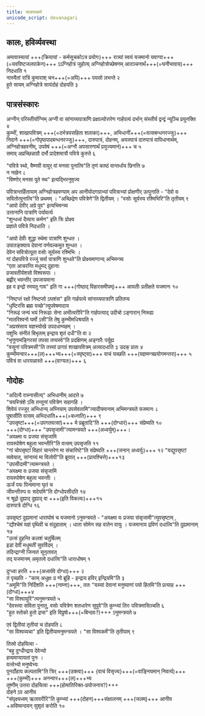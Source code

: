 ```yaml
---
title: सान्नायकर्म
unicode_script: devanagari
---
```


## कालः, हविर्व्यवस्था
अमावास्यायां +++(क्रियायां - कर्मसूचकोऽत्र प्रयोगः)+++ रात्र्यां स्वयं यजमानो यवाग्वा+++(=यवपिष्टजलपाकेन)+++ ऽऽग्निहोत्रं जुहोत्य् अग्निहोत्रोच्छेषणम् आतञ्चनार्थं+++(=घनीभावाय)+++ निदधाति १  
नास्यैतां रात्रिं कुमाराश् चन+++(=अपि)+++ पयसो लभन्ते २  
हुते सायम् अग्निहोत्रे सायंदोहं दोहयति ३  

## पात्रसंस्कारः
अग्नीन् परिस्तीर्याग्निम् अग्नी वा सांनाय्यपात्राणि प्रक्षाल्योत्तरेण गार्हपत्यं दर्भान् संस्तीर्य द्वन्द्वं न्युञ्चि प्रयुनक्ति ४  
कुम्भीं, शाखापवित्रम् +++(=दर्भत्रयसहिता शलाका)+++, अभिधानीं+++(=वत्सबन्धनरज्जुः)+++ निदाने +++(=गोपृष्ठपादबन्धनरज्जुः)+++, दारुपात्रं, दोहनम्, अयस्पात्रं दारुपात्रं वापिधानार्थम्, अग्निहोत्रहवनीम्, उपवेषं +++(=अग्नौ अपसारणार्थं प्रयुज्यमानं)+++ च ५  
समाव् अप्रच्छिन्नाग्रौ दर्भौ प्रादेशमात्रौ पवित्रे कुरुते ६  

"पवित्रे स्थो, वैष्णवी वायुर् वां मनसा पुनात्वि"ति तृणं काष्ठं वान्तर्धाय छिनत्ति ७  
न नखेन ८  
"विष्णोर् मनसा पूते स्थ" इत्यद्भिरनुमृज्य  

पवित्रान्तर्हितायाम् अग्निहोत्रहवण्याम् अप आनीयोदगग्राभ्यां पवित्राभ्यां प्रोक्षणीर् उत्पुनाति - "देवो वः सवितोत्पुनात्वि"ति प्रथमम् । "अच्छिद्रेण पवित्रेणे"ति द्वितीयम् । "वसोः सूर्यस्य रश्मिभिरि"ति तृतीयम् ९  
"आपो देवीर् अग्रे पुव" इत्यभिमन्त्र्य  
उत्तानानि पात्राणि पर्यावर्त्य  
"शुन्धध्वं दैव्याय कर्मण" इति त्रिः प्रोक्ष्य  
प्रज्ञाते पवित्रे निदधाति ।  

"आपो देवीः शुद्धा स्थेमा पात्राणि शुन्धत ।  
उपातङ्क्याय देवानां पर्णवल्कमुत शुन्धत ।  
देवेन सवित्रोत्पूता वसोः सूर्यस्य रश्मिभिः ।  
गां दोहपवित्रे रज्जुं सर्वा पात्राणि शुन्धते"ति प्रोक्ष्यमाणान्य् अभिमन्त्र्य  
"एता आचरन्ति मधुमद् दुहानाः  
प्रजावतीर्यशसो विश्वरूपाः ।  
बह्वीर् भवन्तीर् उपजायमाना  
इह व इन्द्रो रमयतु गाव" इति गा +++(गोष्ठाद् विहारसमीपम्)+++ आयतीः प्रतीक्षते यजमानः १०

"निष्टप्तं रक्षो निष्टप्तो ऽघशंस" इति गार्हपत्ये सांनाय्यपात्राणि प्रतितप्य  
"धृष्टिरसि ब्रह्म यच्छे"त्युपवेषमादाय  
"निरूढं जन्यं भयं निरूढाः सेना अभीत्वरीरि"ति गार्हपत्याद् उदीचो ऽङ्गारान् निरूह्य  
"मातरिश्वनो घर्मो ऽसी"ति तेषु कुम्भीमधिश्रयति १  
"अप्रस्रंसाय यज्ञस्योखे उपदधाम्यहम् ।  
पशुभिः संनीतं बिभृताम् इन्द्राय शृतं दधी"ति वा २  
"भृगूणामङ्गिरसां तपसा तप्यस्वे"ति प्रदक्षिणम् अङ्गारैः पर्यूह्य  
"वसूनां पवित्रमसी"ति तस्यां प्रागग्रं शाखापवित्रम् अत्यादधाति ३ उदक् प्रातः ४  
कुम्भीमन्वार+++(ल)+++भ्य+++(=स्पृष्ट्वा)+++ वाचं यच्छति +++(यज्ञमन्त्रप्रयोगमन्तरा)+++ ५ पवित्रं वा धारयन्नास्ते +++(वाग्यतः)+++ ६  

## गोदोहः
"अदित्यै रास्नासीत्य्" अभिधानीम् आदत्ते ७  
"त्रयस्त्रिंशे ऽसि तन्तूनां पवित्रेण सहागहि ।  
शिवेयं रज्जुर् अभिधान्य् अघ्नियाम् उपसेवतामि"त्यादीयमानाम् अभिमन्त्रयते यजमानः ८  
पूषासीति वत्सम् अभिदधाति+++(=बध्नाति)+++ ९  
"उपसृष्टां+++(=उपगतवत्सां)+++ मे प्रब्रूतादि"ति +++(दोग्धारं)+++ संप्रेष्यति १०  
+++(दोग्धा)+++ "उपसृजामी"त्यामन्त्रयते  +++(अध्वर्युम्)+++।  
"अयक्ष्मा वः प्रजया संसृजामि  
रायस्पोषेण बहुला भवन्तीरि"ति वत्सम् उपसृजति ११  
"गां चोपसृष्टां विहारं चान्तरेण मा संचारिष्टे"ति संप्रेष्यति +++(जनान् अध्वर्युः)+++ १२ "यद्युपसृष्टां व्यवेयात्, सांनाय्यं मा विलोपी"ति ब्रूयात् +++(प्रायश्चित्ते)+++१३  
"उपसीदामी"त्यामन्त्रयते ।  
"अयक्ष्मा वः प्रजया संसृजामि  
रायस्पोषेण बहुला भवन्तीः ।  
ऊर्जं पयः पिन्वमाना घृतं च  
जीवन्तीरुप वः सदेयमि"ति दोग्धोपसीदति १४  
न श्रूद्रो दुह्याद् दुह्याद् वा +++(इति विकल्पः)+++१५  
दारुपात्रे दोग्धि १६

उपसृष्टां दुह्यमानां धाराघोषं च यजमानो ऽनुमन्त्रयते -  "अयक्ष्मा वः प्रजया संसृजामी"त्युपसृष्टाम् ,  
"द्यौश्चेमं यज्ञं पृथिवी च संदुहाताम् । धाता सोमेन सह वातेन वायुः । यजमानाय द्रविणं दधात्वि"ति दुह्यमानाम् १७  
"उत्सं दुहन्ति कलशं चतुर्बिलम्  
इडां देवीं मधुमतीं सुवर्विदम् ।  
तदिन्द्राग्नी जिन्वतं सूनृतावत्  
तद् यजमानम् अमृतत्वे दधात्वि"ति धाराधोषम् १  

दुग्ध्वा हरति +++(अध्वर्यवे दोग्धा)+++ २  
तं पृच्छति - "काम् अधुक्षः प्र णो ब्रूहि - इन्द्राय हविर् इन्द्रियमि"ति ३  
"अमूमि"ति निर्दिशति +++(नाम्ना)+++, ततः "यस्यां देवानां मनुष्याणां पयो हितमि"ति प्रत्याह +++(दोग्धा)+++४  
"सा विश्वायुरि"त्यनुमन्त्रयते ५  
"देवस्त्वा सविता पुनातु, वसोः पवित्रेण शतधारेण सुपुवे"ति कुम्भ्यां तिरः पवित्रमासिञ्चति ६  
"हुत स्तोको हुतो द्रप्स" इति विप्रुषो+++(=बिन्दवः?)+++ ऽनुमन्त्रयते ७  

एवं द्वितीयां तृतीयां च दोहयति ८  
"सा विश्वव्यचा" इति द्वितीयामनुमन्त्रयते । "सा विश्वकर्मे"ति तृतीयाम् ९  

तिस्रो दोहयित्वा -  
"बहु दुग्धीन्द्राय देवेभ्यो  
हव्यमाप्यायतां पुनः ।  
वत्सेभ्यो मनुष्येभ्यः  
पुनर्दोहाय कल्पतामि"ति त्रिर् +++(उक्त्वा)+++ {वाचं विसृज्य}+++(=वाङ्नियमान् निवर्त्य)+++  
+++(कुम्भीं)+++ अनन्वार+++(ल)+++भ्य  
तूष्णीम् उत्तरा दोहयित्वा +++(होमातिरिक्त-प्रयोजनाय?)+++  
दोहने ऽप आनीय  
"संपृक्ष्यध्वम् ऋतावरीरि"ति कुम्भ्यां +++(दोहन)+++संक्षालनम् +++(जलम्)+++ आनीय  
+अविष्यन्दयन् सुशृतं करोति १०





